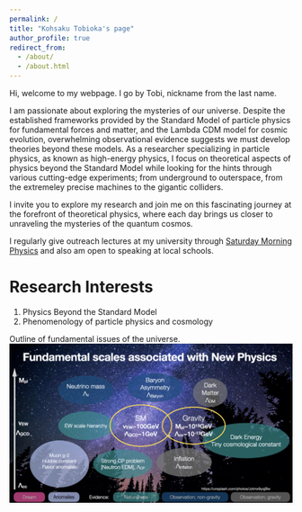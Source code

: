 ```yaml
---
permalink: /
title: "Kohsaku Tobioka's page"
author_profile: true
redirect_from: 
  - /about/
  - /about.html
---
```


Hi, welcome to my webpage. I go by Tobi, nickname from the last name. 

I am passionate about exploring the mysteries of our universe. Despite the established frameworks provided by the Standard Model of particle physics for fundamental forces and matter, and the Lambda CDM model for cosmic evolution, overwhelming observational evidence suggests we must develop theories beyond these models. As a researcher specializing in particle physics, as known as high-energy physics, I  focus on theoretical aspects of physics beyond the Standard Model while looking for the hints through various cutting-edge experiments; from underground to outerspace, from the extremeley precise machines to the gigantic colliders.

I invite you to explore my research and join me on this fascinating journey at the forefront of theoretical physics, where each day brings us closer to unraveling the mysteries of the quantum cosmos. 

I regularly give outreach lectures at my university through [Saturday Morning Physics](https://physics.fsu.edu/saturday-morning-physics) and also am open to speaking at local schools.

Research Interests
======
1. Physics Beyond the Standard Model
1. Phenomenology of particle physics and cosmology



Outline of fundamental issues of the universe. 
![Editing a markdown file for a talk](/images/fundamental_scales.png)

